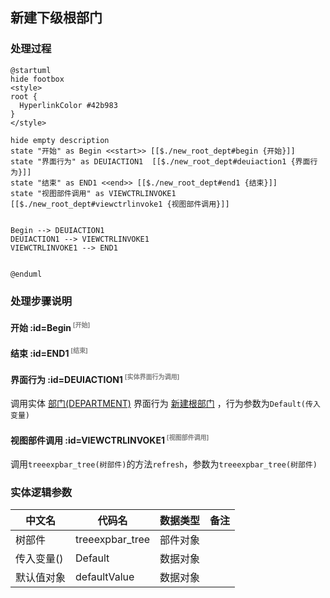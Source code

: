 ## 新建下级根部门 <!-- {docsify-ignore-all} -->

   

### 处理过程

```plantuml
@startuml
hide footbox
<style>
root {
  HyperlinkColor #42b983
}
</style>

hide empty description
state "开始" as Begin <<start>> [[$./new_root_dept#begin {开始}]]
state "界面行为" as DEUIACTION1  [[$./new_root_dept#deuiaction1 {界面行为}]]
state "结束" as END1 <<end>> [[$./new_root_dept#end1 {结束}]]
state "视图部件调用" as VIEWCTRLINVOKE1  [[$./new_root_dept#viewctrlinvoke1 {视图部件调用}]]


Begin --> DEUIACTION1
DEUIACTION1 --> VIEWCTRLINVOKE1
VIEWCTRLINVOKE1 --> END1


@enduml
```


### 处理步骤说明

#### 开始 :id=Begin<sup class="footnote-symbol"> <font color=gray size=1>[开始]</font></sup>




#### 结束 :id=END1<sup class="footnote-symbol"> <font color=gray size=1>[结束]</font></sup>




#### 界面行为 :id=DEUIACTION1<sup class="footnote-symbol"> <font color=gray size=1>[实体界面行为调用]</font></sup>



调用实体 [部门(DEPARTMENT)](module/Base/department.md) 界面行为 [新建根部门](module/Base/department#界面行为) ，行为参数为`Default(传入变量)`

#### 视图部件调用 :id=VIEWCTRLINVOKE1<sup class="footnote-symbol"> <font color=gray size=1>[视图部件调用]</font></sup>



调用`treeexpbar_tree(树部件)`的方法`refresh`，参数为`treeexpbar_tree(树部件)`


### 实体逻辑参数

|    中文名   |    代码名    |  数据类型      |备注 |
| --------| --------| --------  | --------   |
|树部件|treeexpbar_tree|部件对象||
|传入变量(<i class="fa fa-check"/></i>)|Default|数据对象||
|默认值对象|defaultValue|数据对象||
